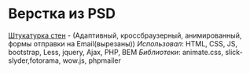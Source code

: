 # Верстка из PSD

[Штукатурка стен](https://yarkirs.github.io/wall_plaster/) - 
(Адаптивный, кроссбраузерный, анимированный, формы отправки на Email(вырезаны))
*Использовал*: HTML, CSS,  JS, bootstrap, Less, jquery, Ajax, PHP, BEM
*Библиотеки*: animate.css, slick-slyder,fotorama, wow.js, phpmailer
